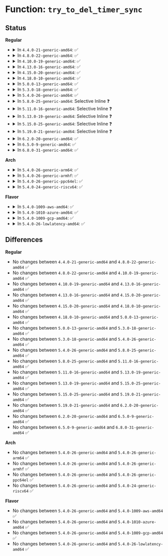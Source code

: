 # Function: <code>try_to_del_timer_sync</code>

## Status
<b>Regular</b>
<ul>
<li>
<details>
<summary>In <code>4.4.0-21-generic-amd64</code>: ✅</summary>

```c
int try_to_del_timer_sync(struct timer_list * timer)
```

```json
{
  "name": "try_to_del_timer_sync",
  "collision_type": "Unique Global",
  "inline_type": "No",
  "funcs": [
    {
      "addr": 18446744071579813168,
      "name": "try_to_del_timer_sync",
      "external": true,
      "loc": "kernel/time/timer.c:1046",
      "file": "kernel/time/timer.c",
      "inline": "seen, unknown",
      "caller_inline": [],
      "caller_func": [
        "kernel/time/timer.c:del_timer_sync",
        "kernel/time/timer.c:del_timer_sync"
      ]
    }
  ],
  "symbols": [
    {
      "addr": 18446744071579813168,
      "name": "try_to_del_timer_sync",
      "section": ".text",
      "bind": "STB_GLOBAL",
      "size": 132
    }
  ]
}
```
</details>
</li>
<li>
<details>
<summary>In <code>4.8.0-22-generic-amd64</code>: ✅</summary>

```c
int try_to_del_timer_sync(struct timer_list * timer)
```

```json
{
  "name": "try_to_del_timer_sync",
  "collision_type": "Unique Global",
  "inline_type": "No",
  "funcs": [
    {
      "addr": 18446744071579843584,
      "name": "try_to_del_timer_sync",
      "external": true,
      "loc": "kernel/time/timer.c:1187",
      "file": "kernel/time/timer.c",
      "inline": "seen, unknown",
      "caller_inline": [],
      "caller_func": [
        "kernel/time/timer.c:del_timer_sync",
        "kernel/time/timer.c:del_timer_sync"
      ]
    }
  ],
  "symbols": [
    {
      "addr": 18446744071579843584,
      "name": "try_to_del_timer_sync",
      "section": ".text",
      "bind": "STB_GLOBAL",
      "size": 132
    }
  ]
}
```
</details>
</li>
<li>
<details>
<summary>In <code>4.10.0-19-generic-amd64</code>: ✅</summary>

```c
int try_to_del_timer_sync(struct timer_list * timer)
```

```json
{
  "name": "try_to_del_timer_sync",
  "collision_type": "Unique Global",
  "inline_type": "No",
  "funcs": [
    {
      "addr": 18446744071579867984,
      "name": "try_to_del_timer_sync",
      "external": true,
      "loc": "kernel/time/timer.c:1197",
      "file": "kernel/time/timer.c",
      "inline": "seen, unknown",
      "caller_inline": [],
      "caller_func": [
        "kernel/time/timer.c:del_timer_sync",
        "kernel/time/timer.c:del_timer_sync"
      ]
    }
  ],
  "symbols": [
    {
      "addr": 18446744071579867984,
      "name": "try_to_del_timer_sync",
      "section": ".text",
      "bind": "STB_GLOBAL",
      "size": 128
    }
  ]
}
```
</details>
</li>
<li>
<details>
<summary>In <code>4.13.0-16-generic-amd64</code>: ✅</summary>

```c
int try_to_del_timer_sync(struct timer_list * timer)
```

```json
{
  "name": "try_to_del_timer_sync",
  "collision_type": "Unique Global",
  "inline_type": "No",
  "funcs": [
    {
      "addr": 18446744071579877360,
      "name": "try_to_del_timer_sync",
      "external": true,
      "loc": "kernel/time/timer.c:1171",
      "file": "kernel/time/timer.c",
      "inline": "seen, unknown",
      "caller_inline": [],
      "caller_func": [
        "kernel/time/timer.c:del_timer_sync",
        "kernel/time/timer.c:del_timer_sync"
      ]
    }
  ],
  "symbols": [
    {
      "addr": 18446744071579877360,
      "name": "try_to_del_timer_sync",
      "section": ".text",
      "bind": "STB_GLOBAL",
      "size": 123
    }
  ]
}
```
</details>
</li>
<li>
<details>
<summary>In <code>4.15.0-20-generic-amd64</code>: ✅</summary>

```c
int try_to_del_timer_sync(struct timer_list * timer)
```

```json
{
  "name": "try_to_del_timer_sync",
  "collision_type": "Unique Global",
  "inline_type": "No",
  "funcs": [
    {
      "addr": 18446744071579920592,
      "name": "try_to_del_timer_sync",
      "external": true,
      "loc": "kernel/time/timer.c:1209",
      "file": "kernel/time/timer.c",
      "inline": "seen, unknown",
      "caller_inline": [],
      "caller_func": [
        "kernel/time/timer.c:del_timer_sync",
        "kernel/time/timer.c:del_timer_sync"
      ]
    }
  ],
  "symbols": [
    {
      "addr": 18446744071579920592,
      "name": "try_to_del_timer_sync",
      "section": ".text",
      "bind": "STB_GLOBAL",
      "size": 123
    }
  ]
}
```
</details>
</li>
<li>
<details>
<summary>In <code>4.18.0-10-generic-amd64</code>: ✅</summary>

```c
int try_to_del_timer_sync(struct timer_list * timer)
```

```json
{
  "name": "try_to_del_timer_sync",
  "collision_type": "Unique Global",
  "inline_type": "No",
  "funcs": [
    {
      "addr": 18446744071579972160,
      "name": "try_to_del_timer_sync",
      "external": true,
      "loc": "kernel/time/timer.c:1217",
      "file": "kernel/time/timer.c",
      "inline": "seen, unknown",
      "caller_inline": [],
      "caller_func": [
        "kernel/time/timer.c:del_timer_sync",
        "kernel/time/timer.c:del_timer_sync"
      ]
    }
  ],
  "symbols": [
    {
      "addr": 18446744071579972160,
      "name": "try_to_del_timer_sync",
      "section": ".text",
      "bind": "STB_GLOBAL",
      "size": 123
    }
  ]
}
```
</details>
</li>
<li>
<details>
<summary>In <code>5.0.0-13-generic-amd64</code>: ✅</summary>

```c
int try_to_del_timer_sync(struct timer_list * timer)
```

```json
{
  "name": "try_to_del_timer_sync",
  "collision_type": "Unique Global",
  "inline_type": "No",
  "funcs": [
    {
      "addr": 18446744071580013920,
      "name": "try_to_del_timer_sync",
      "external": true,
      "loc": "kernel/time/timer.c:1216",
      "file": "kernel/time/timer.c",
      "inline": "seen, unknown",
      "caller_inline": [],
      "caller_func": [
        "kernel/time/timer.c:del_timer_sync",
        "kernel/time/timer.c:del_timer_sync"
      ]
    }
  ],
  "symbols": [
    {
      "addr": 18446744071580013920,
      "name": "try_to_del_timer_sync",
      "section": ".text",
      "bind": "STB_GLOBAL",
      "size": 123
    }
  ]
}
```
</details>
</li>
<li>
<details>
<summary>In <code>5.3.0-18-generic-amd64</code>: ✅</summary>

```c
int try_to_del_timer_sync(struct timer_list * timer)
```

```json
{
  "name": "try_to_del_timer_sync",
  "collision_type": "Unique Global",
  "inline_type": "No",
  "funcs": [
    {
      "addr": 18446744071580058000,
      "name": "try_to_del_timer_sync",
      "external": true,
      "loc": "kernel/time/timer.c:1211",
      "file": "kernel/time/timer.c",
      "inline": "seen, unknown",
      "caller_inline": [],
      "caller_func": [
        "kernel/time/timer.c:del_timer_sync"
      ]
    }
  ],
  "symbols": [
    {
      "addr": 18446744071580058000,
      "name": "try_to_del_timer_sync",
      "section": ".text",
      "bind": "STB_GLOBAL",
      "size": 125
    }
  ]
}
```
</details>
</li>
<li>
<details>
<summary>In <code>5.4.0-26-generic-amd64</code>: ✅</summary>

```c
int try_to_del_timer_sync(struct timer_list * timer)
```

```json
{
  "name": "try_to_del_timer_sync",
  "collision_type": "Unique Global",
  "inline_type": "No",
  "funcs": [
    {
      "addr": 18446744071580107056,
      "name": "try_to_del_timer_sync",
      "external": true,
      "loc": "kernel/time/timer.c:1215",
      "file": "kernel/time/timer.c",
      "inline": "seen, unknown",
      "caller_inline": [],
      "caller_func": [
        "kernel/time/timer.c:del_timer_sync"
      ]
    }
  ],
  "symbols": [
    {
      "addr": 18446744071580107056,
      "name": "try_to_del_timer_sync",
      "section": ".text",
      "bind": "STB_GLOBAL",
      "size": 125
    }
  ]
}
```
</details>
</li>
<li>
<details>
<summary>In <code>5.8.0-25-generic-amd64</code>: Selective Inline ❓</summary>

```c
int try_to_del_timer_sync(struct timer_list * timer)
```

```json
{
  "name": "try_to_del_timer_sync",
  "collision_type": "Unique Global",
  "inline_type": "Selective",
  "funcs": [
    {
      "addr": 18446744071580173288,
      "name": "try_to_del_timer_sync",
      "external": true,
      "loc": "kernel/time/timer.c:1227",
      "file": "kernel/time/timer.c",
      "inline": "not declared, inlined",
      "caller_inline": [
        "kernel/time/timer.c:del_timer_sync"
      ],
      "caller_func": []
    }
  ],
  "symbols": [
    {
      "addr": 18446744071580173104,
      "name": "try_to_del_timer_sync",
      "section": ".text",
      "bind": "STB_GLOBAL",
      "size": 125
    }
  ]
}
```
</details>
</li>
<li>
<details>
<summary>In <code>5.11.0-16-generic-amd64</code>: Selective Inline ❓</summary>

```c
int try_to_del_timer_sync(struct timer_list * timer)
```

```json
{
  "name": "try_to_del_timer_sync",
  "collision_type": "Unique Global",
  "inline_type": "Selective",
  "funcs": [
    {
      "addr": 18446744071580158328,
      "name": "try_to_del_timer_sync",
      "external": true,
      "loc": "kernel/time/timer.c:1221",
      "file": "kernel/time/timer.c",
      "inline": "not declared, inlined",
      "caller_inline": [
        "kernel/time/timer.c:del_timer_sync"
      ],
      "caller_func": []
    }
  ],
  "symbols": [
    {
      "addr": 18446744071580158144,
      "name": "try_to_del_timer_sync",
      "section": ".text",
      "bind": "STB_GLOBAL",
      "size": 125
    }
  ]
}
```
</details>
</li>
<li>
<details>
<summary>In <code>5.13.0-19-generic-amd64</code>: Selective Inline ❓</summary>

```c
int try_to_del_timer_sync(struct timer_list * timer)
```

```json
{
  "name": "try_to_del_timer_sync",
  "collision_type": "Unique Global",
  "inline_type": "Selective",
  "funcs": [
    {
      "addr": 18446744071580163016,
      "name": "try_to_del_timer_sync",
      "external": true,
      "loc": "kernel/time/timer.c:1223",
      "file": "kernel/time/timer.c",
      "inline": "not declared, inlined",
      "caller_inline": [
        "kernel/time/timer.c:del_timer_sync"
      ],
      "caller_func": []
    }
  ],
  "symbols": [
    {
      "addr": 18446744071580162624,
      "name": "try_to_del_timer_sync",
      "section": ".text",
      "bind": "STB_GLOBAL",
      "size": 125
    }
  ]
}
```
</details>
</li>
<li>
<details>
<summary>In <code>5.15.0-25-generic-amd64</code>: Selective Inline ❓</summary>

```c
int try_to_del_timer_sync(struct timer_list * timer)
```

```json
{
  "name": "try_to_del_timer_sync",
  "collision_type": "Unique Global",
  "inline_type": "Selective",
  "funcs": [
    {
      "addr": 18446744071580307512,
      "name": "try_to_del_timer_sync",
      "external": true,
      "loc": "kernel/time/timer.c:1223",
      "file": "kernel/time/timer.c",
      "inline": "not declared, inlined",
      "caller_inline": [
        "kernel/time/timer.c:del_timer_sync"
      ],
      "caller_func": []
    }
  ],
  "symbols": [
    {
      "addr": 18446744071580307328,
      "name": "try_to_del_timer_sync",
      "section": ".text",
      "bind": "STB_GLOBAL",
      "size": 125
    }
  ]
}
```
</details>
</li>
<li>
<details>
<summary>In <code>5.19.0-21-generic-amd64</code>: Selective Inline ❓</summary>

```c
int try_to_del_timer_sync(struct timer_list * timer)
```

```json
{
  "name": "try_to_del_timer_sync",
  "collision_type": "Unique Global",
  "inline_type": "Selective",
  "funcs": [
    {
      "addr": 18446744071580519533,
      "name": "try_to_del_timer_sync",
      "external": true,
      "loc": "kernel/time/timer.c:1276",
      "file": "kernel/time/timer.c",
      "inline": "not declared, inlined",
      "caller_inline": [
        "kernel/time/timer.c:del_timer_sync"
      ],
      "caller_func": []
    }
  ],
  "symbols": [
    {
      "addr": 18446744071580519328,
      "name": "try_to_del_timer_sync",
      "section": ".text",
      "bind": "STB_GLOBAL",
      "size": 141
    }
  ]
}
```
</details>
</li>
<li>
<details>
<summary>In <code>6.2.0-20-generic-amd64</code>: ✅</summary>

```c
int try_to_del_timer_sync(struct timer_list * timer)
```

```json
{
  "name": "try_to_del_timer_sync",
  "collision_type": "Unique Global",
  "inline_type": "No",
  "funcs": [
    {
      "addr": 18446744071580774800,
      "name": "try_to_del_timer_sync",
      "external": true,
      "loc": "kernel/time/timer.c:1442",
      "file": "kernel/time/timer.c",
      "inline": "seen, unknown",
      "caller_inline": [],
      "caller_func": [
        "drivers/char/random.c:try_to_generate_entropy"
      ]
    }
  ],
  "symbols": [
    {
      "addr": 18446744071580774800,
      "name": "try_to_del_timer_sync",
      "section": ".text",
      "bind": "STB_GLOBAL",
      "size": 141
    }
  ]
}
```
</details>
</li>
<li>
<details>
<summary>In <code>6.5.0-9-generic-amd64</code>: ✅</summary>

```c
int try_to_del_timer_sync(struct timer_list * timer)
```

```json
{
  "name": "try_to_del_timer_sync",
  "collision_type": "Unique Global",
  "inline_type": "No",
  "funcs": [
    {
      "addr": 18446744071580857872,
      "name": "try_to_del_timer_sync",
      "external": true,
      "loc": "kernel/time/timer.c:1442",
      "file": "kernel/time/timer.c",
      "inline": "seen, unknown",
      "caller_inline": [],
      "caller_func": [
        "drivers/char/random.c:try_to_generate_entropy"
      ]
    }
  ],
  "symbols": [
    {
      "addr": 18446744071580857872,
      "name": "try_to_del_timer_sync",
      "section": ".text",
      "bind": "STB_GLOBAL",
      "size": 133
    }
  ]
}
```
</details>
</li>
<li>
<details>
<summary>In <code>6.8.0-31-generic-amd64</code>: ✅</summary>

```c
int try_to_del_timer_sync(struct timer_list * timer)
```

```json
{
  "name": "try_to_del_timer_sync",
  "collision_type": "Unique Global",
  "inline_type": "No",
  "funcs": [
    {
      "addr": 18446744071580948032,
      "name": "try_to_del_timer_sync",
      "external": true,
      "loc": "kernel/time/timer.c:1442",
      "file": "kernel/time/timer.c",
      "inline": "seen, unknown",
      "caller_inline": [],
      "caller_func": [
        "arch/x86/kernel/apic/vector.c:lapic_offline",
        "drivers/char/random.c:try_to_generate_entropy"
      ]
    }
  ],
  "symbols": [
    {
      "addr": 18446744071580948032,
      "name": "try_to_del_timer_sync",
      "section": ".text",
      "bind": "STB_GLOBAL",
      "size": 133
    }
  ]
}
```
</details>
</li>
</ul>
<b>Arch</b>
<ul>
<li>
<details>
<summary>In <code>5.4.0-26-generic-arm64</code>: ✅</summary>

```c
int try_to_del_timer_sync(struct timer_list * timer)
```

```json
{
  "name": "try_to_del_timer_sync",
  "collision_type": "Unique Global",
  "inline_type": "No",
  "funcs": [
    {
      "addr": 18446603336491330680,
      "name": "try_to_del_timer_sync",
      "external": true,
      "loc": "kernel/time/timer.c:1215",
      "file": "kernel/time/timer.c",
      "inline": "seen, unknown",
      "caller_inline": [],
      "caller_func": [
        "kernel/time/timer.c:del_timer_sync"
      ]
    }
  ],
  "symbols": [
    {
      "addr": 18446603336491330680,
      "name": "try_to_del_timer_sync",
      "section": ".text",
      "bind": "STB_GLOBAL",
      "size": 156
    }
  ]
}
```
</details>
</li>
<li>
<details>
<summary>In <code>5.4.0-26-generic-armhf</code>: ✅</summary>

```c
int try_to_del_timer_sync(struct timer_list * timer)
```

```json
{
  "name": "try_to_del_timer_sync",
  "collision_type": "Unique Global",
  "inline_type": "No",
  "funcs": [
    {
      "addr": 3225318780,
      "name": "try_to_del_timer_sync",
      "external": true,
      "loc": "kernel/time/timer.c:1215",
      "file": "kernel/time/timer.c",
      "inline": "seen, unknown",
      "caller_inline": [],
      "caller_func": [
        "kernel/time/timer.c:del_timer_sync"
      ]
    }
  ],
  "symbols": [
    {
      "addr": 3225318780,
      "name": "try_to_del_timer_sync",
      "section": ".text",
      "bind": "STB_GLOBAL",
      "size": 152
    }
  ]
}
```
</details>
</li>
<li>
<details>
<summary>In <code>5.4.0-26-generic-ppc64el</code>: ✅</summary>

```c
int try_to_del_timer_sync(struct timer_list * timer)
```

```json
{
  "name": "try_to_del_timer_sync",
  "collision_type": "Unique Global",
  "inline_type": "No",
  "funcs": [
    {
      "addr": 13835058055284246160,
      "name": "try_to_del_timer_sync",
      "external": true,
      "loc": "kernel/time/timer.c:1215",
      "file": "kernel/time/timer.c",
      "inline": "seen, unknown",
      "caller_inline": [],
      "caller_func": [
        "kernel/time/timer.c:del_timer_sync"
      ]
    }
  ],
  "symbols": [
    {
      "addr": 13835058055284246160,
      "name": "try_to_del_timer_sync",
      "section": ".text",
      "bind": "STB_GLOBAL",
      "size": 176
    }
  ]
}
```
</details>
</li>
<li>
<details>
<summary>In <code>5.4.0-24-generic-riscv64</code>: ✅</summary>

```c
int try_to_del_timer_sync(struct timer_list * timer)
```

```json
{
  "name": "try_to_del_timer_sync",
  "collision_type": "Unique Global",
  "inline_type": "No",
  "funcs": [
    {
      "addr": 18446743936271826444,
      "name": "try_to_del_timer_sync",
      "external": true,
      "loc": "kernel/time/timer.c:1215",
      "file": "kernel/time/timer.c",
      "inline": "seen, unknown",
      "caller_inline": [],
      "caller_func": [
        "kernel/time/timer.c:del_timer_sync"
      ]
    }
  ],
  "symbols": [
    {
      "addr": 18446743936271826444,
      "name": "try_to_del_timer_sync",
      "section": ".text",
      "bind": "STB_GLOBAL",
      "size": 94
    }
  ]
}
```
</details>
</li>
</ul>
<b>Flavor</b>
<ul>
<li>
<details>
<summary>In <code>5.4.0-1009-aws-amd64</code>: ✅</summary>

```c
int try_to_del_timer_sync(struct timer_list * timer)
```

```json
{
  "name": "try_to_del_timer_sync",
  "collision_type": "Unique Global",
  "inline_type": "No",
  "funcs": [
    {
      "addr": 18446744071580076256,
      "name": "try_to_del_timer_sync",
      "external": true,
      "loc": "kernel/time/timer.c:1215",
      "file": "kernel/time/timer.c",
      "inline": "seen, unknown",
      "caller_inline": [],
      "caller_func": [
        "kernel/time/timer.c:del_timer_sync"
      ]
    }
  ],
  "symbols": [
    {
      "addr": 18446744071580076256,
      "name": "try_to_del_timer_sync",
      "section": ".text",
      "bind": "STB_GLOBAL",
      "size": 125
    }
  ]
}
```
</details>
</li>
<li>
<details>
<summary>In <code>5.4.0-1010-azure-amd64</code>: ✅</summary>

```c
int try_to_del_timer_sync(struct timer_list * timer)
```

```json
{
  "name": "try_to_del_timer_sync",
  "collision_type": "Unique Global",
  "inline_type": "No",
  "funcs": [
    {
      "addr": 18446744071580021072,
      "name": "try_to_del_timer_sync",
      "external": true,
      "loc": "kernel/time/timer.c:1215",
      "file": "kernel/time/timer.c",
      "inline": "seen, unknown",
      "caller_inline": [],
      "caller_func": [
        "kernel/time/timer.c:del_timer_sync"
      ]
    }
  ],
  "symbols": [
    {
      "addr": 18446744071580021072,
      "name": "try_to_del_timer_sync",
      "section": ".text",
      "bind": "STB_GLOBAL",
      "size": 125
    }
  ]
}
```
</details>
</li>
<li>
<details>
<summary>In <code>5.4.0-1009-gcp-amd64</code>: ✅</summary>

```c
int try_to_del_timer_sync(struct timer_list * timer)
```

```json
{
  "name": "try_to_del_timer_sync",
  "collision_type": "Unique Global",
  "inline_type": "No",
  "funcs": [
    {
      "addr": 18446744071580067328,
      "name": "try_to_del_timer_sync",
      "external": true,
      "loc": "kernel/time/timer.c:1215",
      "file": "kernel/time/timer.c",
      "inline": "seen, unknown",
      "caller_inline": [],
      "caller_func": [
        "kernel/time/timer.c:del_timer_sync"
      ]
    }
  ],
  "symbols": [
    {
      "addr": 18446744071580067328,
      "name": "try_to_del_timer_sync",
      "section": ".text",
      "bind": "STB_GLOBAL",
      "size": 125
    }
  ]
}
```
</details>
</li>
<li>
<details>
<summary>In <code>5.4.0-26-lowlatency-amd64</code>: ✅</summary>

```c
int try_to_del_timer_sync(struct timer_list * timer)
```

```json
{
  "name": "try_to_del_timer_sync",
  "collision_type": "Unique Global",
  "inline_type": "No",
  "funcs": [
    {
      "addr": 18446744071580122080,
      "name": "try_to_del_timer_sync",
      "external": true,
      "loc": "kernel/time/timer.c:1215",
      "file": "kernel/time/timer.c",
      "inline": "seen, unknown",
      "caller_inline": [],
      "caller_func": [
        "kernel/time/timer.c:del_timer_sync"
      ]
    }
  ],
  "symbols": [
    {
      "addr": 18446744071580122080,
      "name": "try_to_del_timer_sync",
      "section": ".text",
      "bind": "STB_GLOBAL",
      "size": 125
    }
  ]
}
```
</details>
</li>
</ul>

## Differences
<b>Regular</b>
<ul>
<li>
No changes between <code>4.4.0-21-generic-amd64</code> and <code>4.8.0-22-generic-amd64</code> ✅
</li>
<li>
No changes between <code>4.8.0-22-generic-amd64</code> and <code>4.10.0-19-generic-amd64</code> ✅
</li>
<li>
No changes between <code>4.10.0-19-generic-amd64</code> and <code>4.13.0-16-generic-amd64</code> ✅
</li>
<li>
No changes between <code>4.13.0-16-generic-amd64</code> and <code>4.15.0-20-generic-amd64</code> ✅
</li>
<li>
No changes between <code>4.15.0-20-generic-amd64</code> and <code>4.18.0-10-generic-amd64</code> ✅
</li>
<li>
No changes between <code>4.18.0-10-generic-amd64</code> and <code>5.0.0-13-generic-amd64</code> ✅
</li>
<li>
No changes between <code>5.0.0-13-generic-amd64</code> and <code>5.3.0-18-generic-amd64</code> ✅
</li>
<li>
No changes between <code>5.3.0-18-generic-amd64</code> and <code>5.4.0-26-generic-amd64</code> ✅
</li>
<li>
No changes between <code>5.4.0-26-generic-amd64</code> and <code>5.8.0-25-generic-amd64</code> ✅
</li>
<li>
No changes between <code>5.8.0-25-generic-amd64</code> and <code>5.11.0-16-generic-amd64</code> ✅
</li>
<li>
No changes between <code>5.11.0-16-generic-amd64</code> and <code>5.13.0-19-generic-amd64</code> ✅
</li>
<li>
No changes between <code>5.13.0-19-generic-amd64</code> and <code>5.15.0-25-generic-amd64</code> ✅
</li>
<li>
No changes between <code>5.15.0-25-generic-amd64</code> and <code>5.19.0-21-generic-amd64</code> ✅
</li>
<li>
No changes between <code>5.19.0-21-generic-amd64</code> and <code>6.2.0-20-generic-amd64</code> ✅
</li>
<li>
No changes between <code>6.2.0-20-generic-amd64</code> and <code>6.5.0-9-generic-amd64</code> ✅
</li>
<li>
No changes between <code>6.5.0-9-generic-amd64</code> and <code>6.8.0-31-generic-amd64</code> ✅
</li>
</ul>
<b>Arch</b>
<ul>
<li>
No changes between <code>5.4.0-26-generic-amd64</code> and <code>5.4.0-26-generic-arm64</code> ✅
</li>
<li>
No changes between <code>5.4.0-26-generic-amd64</code> and <code>5.4.0-26-generic-armhf</code> ✅
</li>
<li>
No changes between <code>5.4.0-26-generic-amd64</code> and <code>5.4.0-26-generic-ppc64el</code> ✅
</li>
<li>
No changes between <code>5.4.0-26-generic-amd64</code> and <code>5.4.0-24-generic-riscv64</code> ✅
</li>
</ul>
<b>Flavor</b>
<ul>
<li>
No changes between <code>5.4.0-26-generic-amd64</code> and <code>5.4.0-1009-aws-amd64</code> ✅
</li>
<li>
No changes between <code>5.4.0-26-generic-amd64</code> and <code>5.4.0-1010-azure-amd64</code> ✅
</li>
<li>
No changes between <code>5.4.0-26-generic-amd64</code> and <code>5.4.0-1009-gcp-amd64</code> ✅
</li>
<li>
No changes between <code>5.4.0-26-generic-amd64</code> and <code>5.4.0-26-lowlatency-amd64</code> ✅
</li>
</ul>
